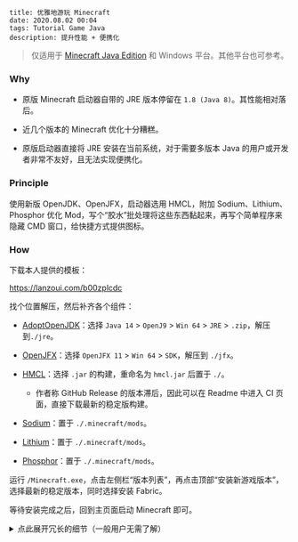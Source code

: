 ```
title: 优雅地游玩 Minecraft
date: 2020.08.02 00:04
tags: Tutorial Game Java
description: 提升性能 + 便携化
```

> 仅适用于 [Minecraft Java Edition](https://minecraft.net/store/minecraft-java-edition) 和 Windows 平台。其他平台也可参考。

### Why

- 原版 Minecraft 启动器自带的 JRE 版本停留在 `1.8 (Java 8)`。其性能相对落后。

- 近几个版本的 Minecraft 优化十分糟糕。

- 原版启动器直接将 JRE 安装在当前系统，对于需要多版本 Java 的用户或开发者非常不友好，且无法实现便携化。

### Principle

使用新版 OpenJDK、OpenJFX，启动器选用 HMCL，附加 Sodium、Lithium、Phosphor 优化 Mod，写个“胶水”批处理将这些东西黏起来，再写个简单程序来隐藏 CMD 窗口，给快捷方式提供图标。

### How

下载本人提供的模板：

<https://lanzoui.com/b00zplcdc>

找个位置解压，然后补齐各个组件：

- [AdoptOpenJDK](https://adoptopenjdk.net)：选择 `Java 14` > `OpenJ9` > `Win 64` > `JRE` > `.zip`，解压到`./jre`。

- [OpenJFX](https://openjfx.io)：选择 `OpenJFX 11` > `Win 64` > `SDK`，解压到 `./jfx`。

- [HMCL](https://github.com/huanghongxun/HMCL)：选择 `.jar` 的构建，重命名为 `hmcl.jar` 后置于 `./`。
  - 作者称 GitHub Release 的版本滞后，因此可以在 Readme 中进入 CI 页面，直接下载最新的稳定版构建。

- [Sodium](https://github.com/jellysquid3/sodium-fabric)：置于 `./.minecraft/mods`。

- [Lithium](https://github.com/jellysquid3/lithium-fabric)：置于 `./.minecraft/mods`。

- [Phosphor](https://github.com/jellysquid3/phosphor-fabric)：置于 `./.minecraft/mods`。

运行 `/Minecraft.exe`，点击左侧栏“版本列表”，再点击顶部“安装新游戏版本”，选择最新的稳定版本，同时选择安装 Fabric。

等待安装完成之后，回到主页面启动 Minecraft 即可。

<details>
<summary>点此展开冗长的细节（一般用户无需了解）</summary>

`OpenJ9` 相对默认 `Hotspot` JVM 占用的内存更少。若你在使用时出现帧数下降等问题，可尝试换回 `Hotspot`。

将 HMCL 设置为“游戏启动后结束启动器”，可以省下一些内存。

如果可能，尽量启用垂直同步。至于 Minecraft 内部的设置优化，请自行参考 MCBBS 或其他论坛里头的优化教程。

若要追求极致的启动速度（跳过启动器），可以使用 HMCL 中的“生成启动脚本”功能，然后将脚本命名为 `launch.bat`，原有的同名文件改个别的名字备用（将失去便携化功能，可以自行修改批处理中的路径来恢复便携化）。

模板中 `Minecraft.exe` 的源码（使用 `tcc` 编译）：

```c
#include <windows.h>
void main() {
    ShellExecute(NULL, NULL, "launch.bat", NULL, NULL, SW_HIDE);
    SetFocus(FindWindow("Shell_TrayWnd", NULL)); // Ensure the HMCL window on top
}
```

如遇报毒请自行考虑。

其他源码可以在模板中获取。

</details>
